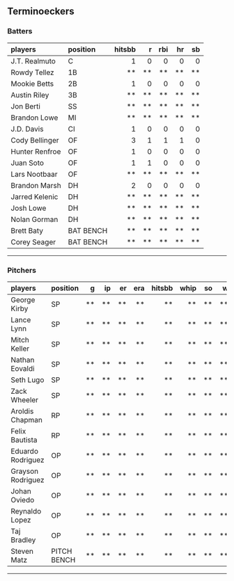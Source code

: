 ## Terminoeckers

### Batters

 
|players        |position  | hitsbb|  r| rbi| hr| sb| 
|:--------------|:---------|------:|--:|---:|--:|--:| 
|J.T. Realmuto  |C         |      1|  0|   0|  0|  0| 
|Rowdy Tellez   |1B        |     **| **|  **| **| **| 
|Mookie Betts   |2B        |      1|  0|   0|  0|  0| 
|Austin Riley   |3B        |     **| **|  **| **| **| 
|Jon Berti      |SS        |     **| **|  **| **| **| 
|Brandon Lowe   |MI        |     **| **|  **| **| **| 
|J.D. Davis     |CI        |      1|  0|   0|  0|  0| 
|Cody Bellinger |OF        |      3|  1|   1|  1|  0| 
|Hunter Renfroe |OF        |      1|  0|   0|  0|  0| 
|Juan Soto      |OF        |      1|  1|   0|  0|  0| 
|Lars Nootbaar  |OF        |     **| **|  **| **| **| 
|Brandon Marsh  |DH        |      2|  0|   0|  0|  0| 
|Jarred Kelenic |DH        |     **| **|  **| **| **| 
|Josh Lowe      |DH        |     **| **|  **| **| **| 
|Nolan Gorman   |DH        |     **| **|  **| **| **| 
|Brett Baty     |BAT BENCH |     **| **|  **| **| **| 
|Corey Seager   |BAT BENCH |     **| **|  **| **| **| 

* * *

### Pitchers

 
|players           |position    |  g| ip| er| era| hitsbb| whip| so|  w| sv| 
|:-----------------|:-----------|--:|--:|--:|---:|------:|----:|--:|--:|--:| 
|George Kirby      |SP          | **| **| **|  **|     **|   **| **| **| **| 
|Lance Lynn        |SP          | **| **| **|  **|     **|   **| **| **| **| 
|Mitch Keller      |SP          | **| **| **|  **|     **|   **| **| **| **| 
|Nathan Eovaldi    |SP          | **| **| **|  **|     **|   **| **| **| **| 
|Seth Lugo         |SP          | **| **| **|  **|     **|   **| **| **| **| 
|Zack Wheeler      |SP          | **| **| **|  **|     **|   **| **| **| **| 
|Aroldis Chapman   |RP          | **| **| **|  **|     **|   **| **| **| **| 
|Felix Bautista    |RP          | **| **| **|  **|     **|   **| **| **| **| 
|Eduardo Rodriguez |OP          | **| **| **|  **|     **|   **| **| **| **| 
|Grayson Rodriguez |OP          | **| **| **|  **|     **|   **| **| **| **| 
|Johan Oviedo      |OP          | **| **| **|  **|     **|   **| **| **| **| 
|Reynaldo Lopez    |OP          | **| **| **|  **|     **|   **| **| **| **| 
|Taj Bradley       |OP          | **| **| **|  **|     **|   **| **| **| **| 
|Steven Matz       |PITCH BENCH | **| **| **|  **|     **|   **| **| **| **| 


* * *


